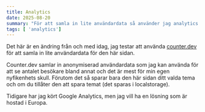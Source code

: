 ```yaml
---
title: Analytics
date: 2025-08-20
summary: "För att samla in lite användardata så använder jag analytics på sidan."
tags: [ 'analytics']
---
```


Det här är en ändring från och med idag, jag testar att använda [counter.dev](https://counter.dev) för att samla in lite användardata för den här sidan.

Counter.dev samlar in anonymiserad användardata som jag kan använda för att se antalet besökare bland annat och det är mest för min egen nyfikenhets skull. Förutom det så sparar bara den här sidan ditt valda tema och om du tillåter den att spara temat (det sparas i localstorage).

Tidigare har jag kört Google Analytics, men jag vill ha en lösning som är hostad i Europa.